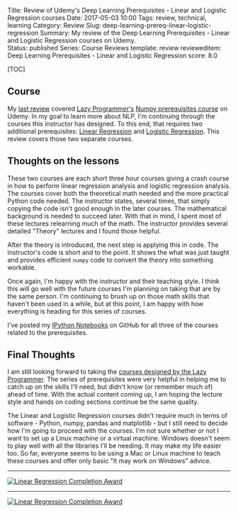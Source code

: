Title: Review of Udemy's Deep Learning Prerequisites - Linear and Logistic Regression courses
Date: 2017-05-03 10:00
Tags: review, technical, learning
Category: Review
Slug: deep-learning-prereq-linear-logistic-regression
Summary: My review of the Deep Learning Prerequisites - Linear and Logistic Regression courses on Udemy.  
Status: published
Series: Course Reviews
template: review
revieweditem: Deep Learning Prerequisites - Linear and Logistic Regression
score: 8.0

[TOC]

## Course

My [last review][1] covered [Lazy Programmer's][2] [Numpy prerequisites course][3] on Udemy. In my goal to learn more about NLP,
I'm continuing through the courses this instructor has designed. To this end, that requires two additional prerequisites: [Linear
Regression][4] and [Logistic Regression][5]. This review covers those two separate courses.  

## Thoughts on the lessons

These two courses are each short three hour courses giving a crash course in how to perform linear regression analysis and logistic
regression analysis. The courses cover both the theoretical math needed and the more practical Python code needed. The instructor
states, several times, that simply copying the code isn't good enough in the later courses. The mathematical background is needed to
succeed later. With that in mind, I spent most of these lectures relearning much of the math. The instructor provides several detailed
"Theory" lectures and I found those helpful.

After the theory is introduced, the next step is applying this in code. The instructor's code is short and to the point. It shows the
what was just taught and provides efficient `numpy` code to convert the theory into something workable.

Once again, I'm happy with the instructor and their teaching style. I think this will go well with the future courses I'm planning on taking
that are by the same person. I'm continuing to brush up on those math skills that haven't been used in a while, but at this point, I am happy
with how everything is heading for this series of courses.

I've posted my [IPython Notebooks][6] on GitHub for all three of the courses related to the prerequisites.

## Final Thoughts

I am still looking forward to taking the [courses designed by the Lazy Programmer][7]. The series of prerequisites were very helpful in helping
me to catch up on the skills I'll need, but didn't know (or remember much of) ahead of time. With the actual content coming up, I am hoping
the lecture style and hands on coding sections continue be the same quality.

The Linear and Logistic Regression courses didn't require much in terms of software - Python, numpy, pandas and matplotlib - but I still need to
decide how I'm going to proceed with the courses. I'm not sure whether or not I want to set up a Linux machine or a virtual machine. Windows doesn't
seem to play well with all the libraries I'll be needing. It may make my life easier too. So far, everyone seems to be using a Mac or Linux machine to
teach these courses and offer only basic "It may work on Windows" advice.

---

[![Linear Regression Completion Award][8]][9]

---

[![Linear Regression Completion Award][10]][11]



 [1]: {filename}2017_04_20_review_of_deep_learning_prereq_numpy.md
 [2]: https://www.udemy.com/user/lazy-programmer/
 [3]: https://www.udemy.com/deep-learning-prerequisites-the-numpy-stack-in-python/learn/v4/overview
 [4]: https://www.udemy.com/data-science-linear-regression-in-python/learn/v4/overview
 [5]: https://www.udemy.com/data-science-logistic-regression-in-python/learn/v4/overview
 [6]: https://github.com/AWegnerGitHub/Deep-Learning-Prerequisites
 [7]: https://lazyprogrammer.me/data-science-courses/
 [8]: {attach}images/udemy-deep-learning-prereq-linear-regression.jpg
 [9]: https://ude.my/UC-OMSE1FD6
 [10]: {attach}images/udemy-deep-learning-prereq-logistic-regression.jpg
 [11]: https://ude.my/UC-XASAGYVJ
